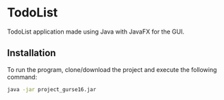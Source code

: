 # TodoList

TodoList application made using Java with JavaFX for the GUI.

## Installation

To run the program, clone/download the project and execute the following command:
```bash
java -jar project_gurse16.jar
```
  
